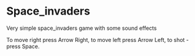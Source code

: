 # Space_invaders
Very simple space_invaders game with some sound effects

To move right press Arrow Right, to move left press Arrow Left, to shot - press Space.
